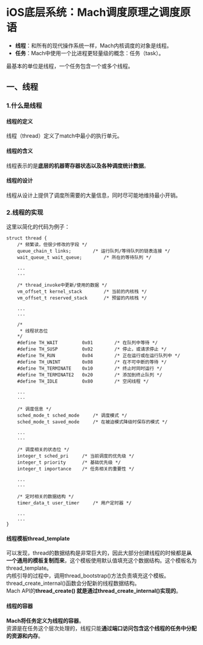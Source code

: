 # iOS底层系统：Mach调度原理之调度原语

- **线程**：和所有的现代操作系统一样，Mach内核调度的对象是线程。  
- **任务**：Mach中使用一个比进程更轻量级的概念：任务（task）。
  
最基本的单位是线程，一个任务包含一个或多个线程。

## 一、线程

### 1.什么是线程

#### 线程的定义
线程（thread）定义了match中最小的执行单元。  
#### 线程的含义
线程表示的是**底层的机器寄存器状态以及各种调度统计数据**。
#### 线程的设计
线程从设计上提供了调度所需要的大量信息，同时尽可能地维持最小开销。

### 2.线程的实现

这里以简化的代码为例子：
```
struct thread {
    /* 频繁读，但很少修改的字段 */
    queue_chain_t links;        /* 运行队列/等待队列的链表连接 */
    wait_queue_t wait_queue;        /* 所在的等待队列 */
    
    ...
    ...
    
    /* thread_invoke中更新/使用的数据 */
    vm_offset_t kernel_stack        /* 当前的内核栈 */
    vm_offset_t reserved_stack      /* 预留的内核栈 */
    
    ...
    ...
    
    /*
     * 线程状态位
    */
    #define TH_WAIT         0x01        /* 在队列中等待 */
    #define TH_SUSP         0x02        /* 停止，或请求停止 */
    #define TH_RUN          0x04        /* 正在运行或在运行队列中 */
    #define TH_UNINT        0x08        /* 在不可中断的等待 */
    #define TH_TERMINATE    0x10        /* 终止时同时运行 */
    #define TH_TERMINATE2   0x20        /* 添加到终止队列 */
    #define TH_IDLE         0x80        /* 空闲线程 */
    
    ...
    ...
    
    /* 调度信息 */
    sched_mode_t sched_mode     /* 调度模式 */
    sched_mode_t saved_mode     /* 在被迫模式降级时保存的模式 */
    
    ...
    ...
    
    /* 调度相关的状态位 */
    integer_t sched_pri     /* 当前调度的优先级 */
    integer_t priority      /* 基础优先级 */
    integer_t importance    /* 任务相关的重要性 */
    
    ...
    ...
    
    /* 定时相关的数据结构 */
    timer_data_t user_timer     /* 用户定时器 */
    
    ...
    ...
}
```

#### 线程模板thread_template

可以发现，thread的数据结构是非常巨大的，因此大部分创建线程的时候都是**从一个通用的模板复制而来**，这个模板使用默认值填充这个数据结构。这个模板名为thread_template。  
内核引导的过程中，调用thread_bootstrap()方法负责填充这个模板。  
thread_create_internal()函数会分配新的线程数据结构。  
Mach API的**thread_create() 就是通过thread_create_internal()实现的**。

#### 线程的容器

**Mach将任务定义为线程的容器**。  
资源是在任务这个层次处理的，线程只能**通过端口访问包含这个线程的任务中分配的资源和内存**。
